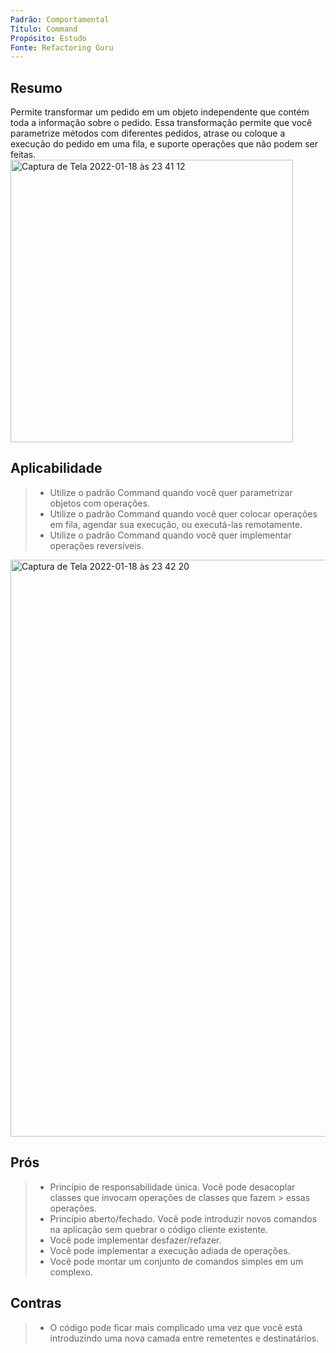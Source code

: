 ```yaml
---
Padrão: Comportamental
Título: Command
Propósito: Estudo
Fonte: Refactoring Guru
---
```


## Resumo
<dt>
Permite transformar um pedido em um objeto independente que contém toda a informação sobre o pedido. Essa transformação 
permite que você parametrize métodos com diferentes pedidos, atrase ou coloque a execução do pedido em uma fila, e 
suporte operações que não podem ser feitas.
</dt>


<img width="452" alt="Captura de Tela 2022-01-18 às 23 41 12" src="https://user-images.githubusercontent.com/24915267/150053588-4b56096a-4b60-45c0-b781-de647bc66390.png">


## Aplicabilidade

> * Utilize o padrão Command quando você quer parametrizar objetos com operações.
> * Utilize o padrão Command quando você quer colocar operações em fila, agendar sua execução, ou executá-las remotamente.
> * Utilize o padrão Command quando você quer implementar operações reversíveis.

<img width="923" alt="Captura de Tela 2022-01-18 às 23 42 20" src="https://user-images.githubusercontent.com/24915267/150053723-a67f1673-be39-49d1-b8ce-6b0ba30691a9.png">


## Prós
> * Princípio de responsabilidade única. Você pode desacoplar classes que invocam operações de classes que fazem 
    > essas operações.
> * Princípio aberto/fechado. Você pode introduzir novos comandos na aplicação sem quebrar o código cliente existente.
> * Você pode implementar desfazer/refazer.
> * Você pode implementar a execução adiada de operações.
> * Você pode montar um conjunto de comandos simples em um complexo.

## Contras
> * O código pode ficar mais complicado uma vez que você está introduzindo uma nova camada entre remetentes e destinatários.
